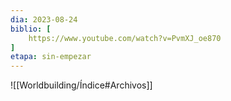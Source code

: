 ```yaml
---
dia: 2023-08-24
biblio: [
	https://www.youtube.com/watch?v=PvmXJ_oe870
]
etapa: sin-empezar
---
```









![[Worldbuilding/Índice#Archivos]]